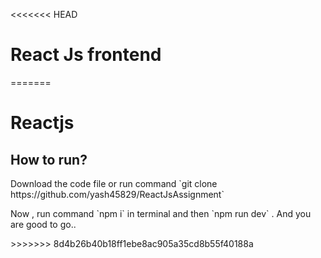 <<<<<<< HEAD
# React Js frontend



=======
# Reactjs 
<h2>How to run?</h2>
<p>Download the code file or run command `git clone https://github.com/yash45829/ReactJsAssignment` </p>
<p>Now , run command `npm i` in terminal and then `npm run dev` . And you are good to go..</p>
>>>>>>> 8d4b26b40b18ff1ebe8ac905a35cd8b55f40188a
